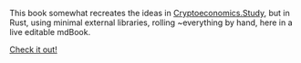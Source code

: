 This book somewhat recreates the ideas in [Cryptoeconomics.Study](https://cryptoeconomics.study), but in Rust, using minimal external libraries, rolling ~everything by hand, here in a live editable mdBook.

[Check it out!](https://burrrata.github.io/cryptoeconomics.study_rust_edition/intro.html)
